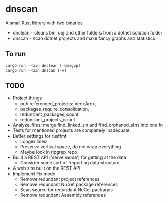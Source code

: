 # dnscan

A small Rust library with two binaries

- dnclean - cleans bin, obj and other folders from a dotnet solution folder
- dnscan - scan dotnet projects and make fancy graphs and statistics


## To run

```
cargo run --bin dnclean [-cmxgvp]
cargo run --bin dnscan [-v]
```

## TODO

- Project things
    - pub referenced_projects: Vec<Arc<Project>>,
    - packages_require_consolidation,
    - redundant_packages_count
    - redundant_projects_count
- Analyze_files: merge find_linked_sln and find_orphaned_slns into one fn
- Tests for mentioned projects are completely inadequate.
- Better settings for rustfmt
    - Longer lines!
    - Preserve vertical space, do not wrap everything
    - Maybe look in ripgrep repo
- Build a REST API ('serve mode') for getting at the data
  - Consider some sort of 'reporting data structure'
- A web site built on the REST API
- Implement Fix mode
  - Remove redundant project references
  - Remove redundant NuGet package references
  - Scan source for redundant NuGet packages
  - Remove redundant Assembly references


